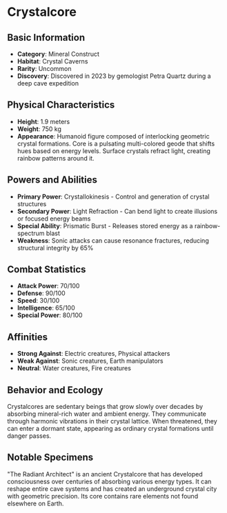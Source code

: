 # Crystalcore

## Basic Information
- **Category**: Mineral Construct
- **Habitat**: Crystal Caverns
- **Rarity**: Uncommon
- **Discovery**: Discovered in 2023 by gemologist Petra Quartz during a deep cave expedition

## Physical Characteristics
- **Height**: 1.9 meters
- **Weight**: 750 kg
- **Appearance**: Humanoid figure composed of interlocking geometric crystal formations. Core is a pulsating multi-colored geode that shifts hues based on energy levels. Surface crystals refract light, creating rainbow patterns around it.

## Powers and Abilities
- **Primary Power**: Crystallokinesis - Control and generation of crystal structures
- **Secondary Power**: Light Refraction - Can bend light to create illusions or focused energy beams
- **Special Ability**: Prismatic Burst - Releases stored energy as a rainbow-spectrum blast
- **Weakness**: Sonic attacks can cause resonance fractures, reducing structural integrity by 65%

## Combat Statistics
- **Attack Power**: 70/100
- **Defense**: 90/100
- **Speed**: 30/100
- **Intelligence**: 65/100
- **Special Power**: 80/100

## Affinities
- **Strong Against**: Electric creatures, Physical attackers
- **Weak Against**: Sonic creatures, Earth manipulators
- **Neutral**: Water creatures, Fire creatures

## Behavior and Ecology
Crystalcores are sedentary beings that grow slowly over decades by absorbing mineral-rich water and ambient energy. They communicate through harmonic vibrations in their crystal lattice. When threatened, they can enter a dormant state, appearing as ordinary crystal formations until danger passes.

## Notable Specimens
"The Radiant Architect" is an ancient Crystalcore that has developed consciousness over centuries of absorbing various energy types. It can reshape entire cave systems and has created an underground crystal city with geometric precision. Its core contains rare elements not found elsewhere on Earth.
